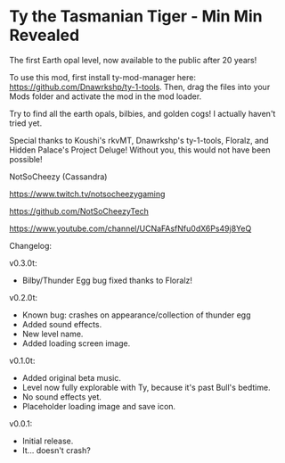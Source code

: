 # Ty the Tasmanian Tiger - Min Min Revealed
The first Earth opal level, now available to the public after 20 years!

To use this mod, first install ty-mod-manager here: https://github.com/Dnawrkshp/ty-1-tools. Then, drag the files into your Mods folder and activate the mod in the mod loader.

Try to find all the earth opals, bilbies, and golden cogs! I actually haven't tried yet.

Special thanks to Koushi's rkvMT, Dnawrkshp's ty-1-tools, Floralz, and Hidden Palace's Project Deluge! Without you, this would not have been possible!

NotSoCheezy (Cassandra)

https://www.twitch.tv/notsocheezygaming 

https://github.com/NotSoCheezyTech 

https://www.youtube.com/channel/UCNaFAsfNfu0dX6Ps49j8YeQ

Changelog:

v0.3.0t:

- Bilby/Thunder Egg bug fixed thanks to Floralz!

v0.2.0t:

- Known bug: crashes on appearance/collection of thunder egg
- Added sound effects.
- New level name.
- Added loading screen image.

v0.1.0t:

- Added original beta music.
- Level now fully explorable with Ty, because it's past Bull's bedtime.
- No sound effects yet.
- Placeholder loading image and save icon.

v0.0.1:

- Initial release.
- It... doesn't crash?
